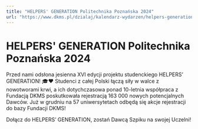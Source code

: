 ```yaml
---
title: "HELPERS' GENERATION Politechnika Poznańska 2024"
url: "https://www.dkms.pl/dzialaj/kalendarz-wydarzen/helpers-generation-politechnika-poznanska-zima2024"
---
```


# HELPERS' GENERATION Politechnika Poznańska 2024

Przed nami odsłona jesienna XVI edycji projektu studenckiego HELPERS’ GENERATION! 🎓❤️ Studenci z całej Polski łączą siły w walce z nowotworami krwi, a ich dotychczasowa ponad 10\-letnia współpraca z Fundacją DKMS poskutkowała rejestracją 163 000 nowych potencjalnych Dawców. Już w grudniu na 57 uniwersytetach odbędą się akcje rejestracji do bazy Fundacji DKMS!


Dołącz do HELPERS’ GENERATION, zostań Dawcą Szpiku na swojej Uczelni!


